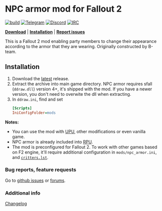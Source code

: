 # NPC armor mod for Fallout 2

[![build](https://github.com/BGforgeNet/Fallout2_NPC_Armor/actions/workflows/package.yml/badge.svg)](https://github.com/BGforgeNet/Fallout2_NPC_Armor/actions/workflows/package.yml)
[![Telegram](https://img.shields.io/badge/telegram-join%20%20%20%20%E2%9D%B1%E2%9D%B1%E2%9D%B1-darkorange?logo=telegram)](https://t.me/bgforge)
[![Discord](https://img.shields.io/discord/420268540700917760?logo=discord&label=discord&color=blue&logoColor=FEE75C)](https://discord.gg/4Yqfggm)
[![IRC](https://img.shields.io/badge/%23IRC-join%20%20%20%20%E2%9D%B1%E2%9D%B1%E2%9D%B1-darkorange)](https://bgforge.net/irc)

[**Download**](https://github.com/BGforgeNet/Fallout2_NPC_Armor/releases/latest)
| [**Installation**](#installation)
| [**Report issues**](#bug-reports-feature-requests)

This is a Fallout 2 mod enabling party members to change their appearance according to the armor that they are wearing. Originally constructed by B-team.

## Installation

1. Download the [latest](https://github.com/BGforgeNet/Fallout2_NPC_Armor/releases/latest) release.
2. Extract the archive into main game directory.
   NPC armor requires sfall (`ddraw.dll`) version 4+, it's shipped with the mod. If you have a newer version, you don't need to overwite the dll when extracting.
3. In `ddraw.ini`, find and set
   ```ini
   [Scripts]
   IniConfigFolder=mods
   ```

**Notes:**

- You can use the mod with [UPU](https://github.com/BGforgeNet/Fallout2_Unofficial_Patch), other modifications or even vanilla game.
- NPC armor is already included into [RPU](https://github.com/BGforgeNet/Fallout2_Restoration_Project).
- The mod is preconfigured for Fallout 2. To work with other games based on F2 engine, it'll require additional configuration in `mods/npc_armor.ini`, and [`critters.lst`](https://github.com/BGforgeNet/Fallout2_Restoration_Project/blob/master/data/art/critters/critters.lst).

### Bug reports, feature requests

Go to [github issues](https://github.com/BGforgeNet/Fallout2_NPC_Armor/issues) or [forums](https://forums.bgforge.net/viewforum.php?f=34).

### Additional info

[Changelog](docs/changelog.md)
